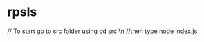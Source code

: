 # rpsls

// To start go to src folder using cd src \n
//then type node index.js <parameter1> <parameter2> <parameter3>
